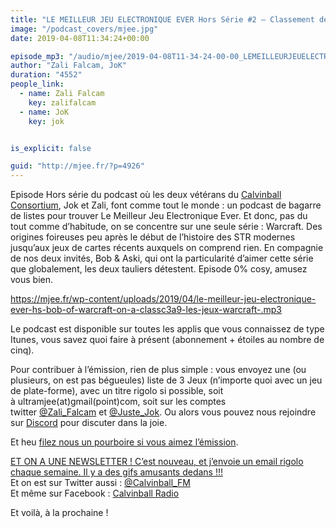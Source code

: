 ```yaml
---
title: "LE MEILLEUR JEU ELECTRONIQUE EVER Hors Série #2 – Classement définitif des jeux Warcraft"
image: "/podcast_covers/mjee.jpg"
date: 2019-04-08T11:34:24+00:00

episode_mp3: "/audio/mjee/2019-04-08T11-34-24-00-00_LEMEILLEURJEUELECTRONIQUEEVERHorsSrie2ClassementdfinitifdesjeuxWarcraft.mp3"
author: "Zali Falcam, JoK"
duration: "4552"
people_link: 
  - name: Zali Falcam
    key: zalifalcam
  - name: JoK
    key: jok


is_explicit: false

guid: "http://mjee.fr/?p=4926"
---
```


<PodcastHeader/>

<!-- ECRIRE LA DESCRIPTION DE L'EPISODE SOUS CETTE LIGNE -->
<p>Episode Hors série du podcast où les deux vétérans du <a href="https://calvinballradio.wordpress.com/" rel="nofollow">Calvinball Consortium</a>, Jok et Zali, font comme tout le monde : un podcast de bagarre de listes pour trouver&nbsp;Le Meilleur Jeu Electronique Ever. Et donc, pas du tout comme d’habitude, on se concentre sur une seule série : Warcraft. Des origines foireuses peu après le début de l’histoire des STR modernes jusqu’aux jeux de cartes récents auxquels on comprend rien. En compagnie de nos deux invités, Bob &amp; Aski, qui ont la particularité d’aimer cette série que globalement, les deux tauliers détestent. Episode 0% cosy, amusez vous bien.</p>
<p><a href="https://mjee.fr/wp-content/uploads/2019/04/le-meilleur-jeu-electronique-ever-hs-bob-of-warcraft-on-a-classc3a9-les-jeux-warcraft-.mp3" rel="nofollow">https://mjee.fr/wp-content/uploads/2019/04/le-meilleur-jeu-electronique-ever-hs-bob-of-warcraft-on-a-classc3a9-les-jeux-warcraft-.mp3</a></p>
<p>Le podcast est disponible sur toutes les applis que vous connaissez de type Itunes, vous savez quoi faire à présent (abonnement + étoiles au nombre de cinq).</p>
<p>Pour contribuer à l’émission, rien de plus simple : vous envoyez une (ou plusieurs, on est pas bégueules) liste de&nbsp;3 Jeux&nbsp;(n’importe quoi avec&nbsp;un jeu de plate-forme), avec un titre rigolo si possible, soit à&nbsp;ultramjee(at)gmail(point)com, soit sur les comptes twitter&nbsp;<a href="https://twitter.com/Zali_Falcam" rel="nofollow">@Zali_Falcam</a>&nbsp;et&nbsp;<a href="https://twitter.com/Juste_JoK" rel="nofollow">@Juste_Jok</a>.&nbsp;Ou alors vous pouvez nous rejoindre sur&nbsp;<a href="https://discord.gg/4RnA9v7" rel="nofollow">Discord</a>&nbsp;pour discuter dans la joie.</p>
<p>Et heu <a href="https://fr.tipeee.com/calvinball" rel="nofollow">filez nous un pourboire si vous aimez l’émission</a>.</p>
<p><a href="https://twitter.us7.list-manage.com/subscribe?u=da574416b45d27907fa2cb271&amp;id=47a77c6791" rel="nofollow">ET ON A UNE NEWSLETTER ! C’est nouveau, et j’envoie un email rigolo chaque semaine. Il y a des gifs amusants dedans !!!</a><br>
Et on est sur Twitter aussi :&nbsp;<a href="https://twitter.com/Calvinball_FM?lang=fr" rel="nofollow">@Calvinball_FM</a><br>
Et même sur Facebook : <a href="https://www.facebook.com/CalvinballRadio" rel="nofollow">Calvinball Radio</a></p>
<p>Et voilà, à la prochaine !</p>


